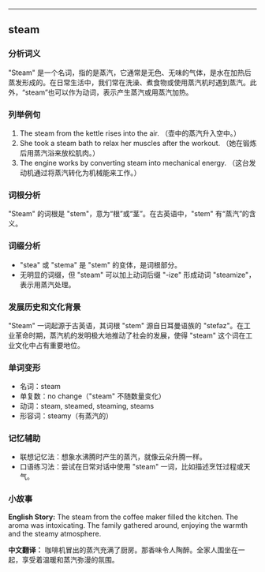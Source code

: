 
---------------
## steam
### 分析词义
"Steam" 是一个名词，指的是蒸汽，它通常是无色、无味的气体，是水在加热后蒸发形成的。在日常生活中，我们常在洗澡、煮食物或使用蒸汽机时遇到蒸汽。此外，“steam”也可以作为动词，表示产生蒸汽或用蒸汽加热。

### 列举例句
1. The steam from the kettle rises into the air. （壶中的蒸汽升入空中。）
2. She took a steam bath to relax her muscles after the workout. （她在锻炼后用蒸汽浴来放松肌肉。）
3. The engine works by converting steam into mechanical energy. （这台发动机通过将蒸汽转化为机械能来工作。）

### 词根分析
"Steam" 的词根是 "stem"，意为“根”或“茎”。在古英语中，"stem" 有“蒸汽”的含义。

### 词缀分析
- "stea" 或 "stema" 是 "stem" 的变体，是词根部分。
- 无明显的词缀，但 "steam" 可以加上动词后缀 "-ize" 形成动词 "steamize"，表示用蒸汽处理。

### 发展历史和文化背景
"Steam" 一词起源于古英语，其词根 "stem" 源自日耳曼语族的 "stefaz"。在工业革命时期，蒸汽机的发明极大地推动了社会的发展，使得 "steam" 这个词在工业文化中占有重要地位。

### 单词变形
- 名词：steam
- 单复数：no change（"steam" 不随数量变化）
- 动词：steam, steamed, steaming, steams
- 形容词：steamy（有蒸汽的）

### 记忆辅助
- 联想记忆法：想象水沸腾时产生的蒸汽，就像云朵升腾一样。
- 口语练习法：尝试在日常对话中使用 "steam" 一词，比如描述烹饪过程或天气。

### 小故事
**English Story:**
The steam from the coffee maker filled the kitchen. The aroma was intoxicating. The family gathered around, enjoying the warmth and the steamy atmosphere.

**中文翻译：**
咖啡机冒出的蒸汽充满了厨房。那香味令人陶醉。全家人围坐在一起，享受着温暖和蒸汽弥漫的氛围。

